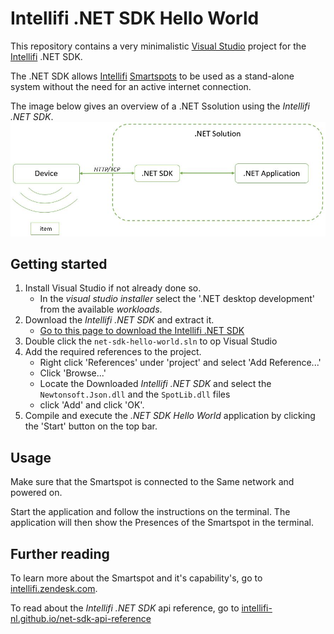 # Intellifi .NET SDK Hello World

This repository contains a very minimalistic [Visual Studio](https://visualstudio.microsoft.com/) project for the [Intellifi](https://intellifi.nl) .NET SDK.

The .NET SDK allows [Intellifi](https://intellifi.nl) [Smartspots](https://intellifi.nl/smartspot) to be used as a stand-alone system
without the need for an active internet connection.

The image below gives an overview of a .NET Ssolution using the *Intellifi .NET SDK*.
![net-sdk-overview](./images/net-sdk-overview.jpg)

## Getting started

1. Install Visual Studio if not already done so.
    - In the *visual studio installer* select the '.NET desktop development' from the available *workloads*.
2. Download the *Intellifi .NET SDK* and extract it.
    - [Go to this page to download the Intellifi .NET SDK](https://intellifi.zendesk.com/hc/en-us/articles/360008085773)
3. Double click the `net-sdk-hello-world.sln` to op Visual Studio
4. Add the required references to the project.
    - Right click 'References' under 'project' and select 'Add Reference...'
    - Click 'Browse...'
    - Locate the Downloaded *Intellifi .NET SDK* and select the `Newtonsoft.Json.dll` and the `SpotLib.dll` files
    - click 'Add' and click 'OK'.
5. Compile and execute the *.NET SDK Hello World* application by clicking the 'Start' button on the top bar.

## Usage

Make sure that the Smartspot is connected to the Same network and powered on.

Start the application and follow the instructions on the terminal. The application will then show the Presences of the Smartspot in the terminal.

## Further reading

To learn more about the Smartspot and it's capability's, go to [intellifi.zendesk.com](https://intellifi.zendesk.com).

To read about the *Intellifi .NET SDK* api reference, go to [intellifi-nl.github.io/net-sdk-api-reference](https://intellifi-nl.github.io/net-sdk-api-reference)
